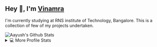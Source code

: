<h2>Hey 👋, I'm <a href="https://www.linkedin.com/in/Vinamra2009/">Vinamra</a></h2>
<p>I'm currently studying at RNS institute of Technology, Bangalore. This is a collection of few of my projects undertaken.</p>

<img alt="Aayush's Github Stats" src="https://github-readme-stats.vercel.app/api?username=Vinamra2009&show_icons=true&count_private=true&theme=vue-dark&hide_border=true&bg_color=0D1117" />
<details> 
  <summary>💻 More Profile Stats</summary>
  <br/>
  &emsp;<img alt="Vinamra's Top Languages" src="https://github-readme-stats.vercel.app/api/top-langs/?username=Vinamra2009&langs_count=6&layout=compact&theme=vue-dark&hide_border=true&bg_color=0D1117" />
  <br/>
  <img alt="DenverCoder1's Activity Graph" src="https://activity-graph.herokuapp.com/graph?username=Vinamra2009&bg_color=0D1117&color=5BCDEC&line=5BCDEC&point=FFFFFF&hide_border=true" /> 
  <b>Note:</b> Top languages is only a metric of the languages my public code consists of and doesn't reflect experience or skill level.
</details>

